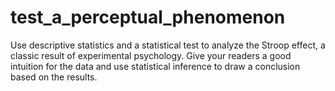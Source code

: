 # test_a_perceptual_phenomenon

Use descriptive statistics and a statistical test to analyze the Stroop effect, a classic result of experimental psychology. Give your readers a good intuition for the data and use statistical inference to draw a conclusion based on the results.
